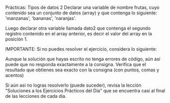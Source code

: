 Prácticas: Tipos de datos 2
Declarar una variable de nombre frutas, cuyo contenido sea un conjunto de datos (array) y que contenga lo siguiente: 'manzanas', 'bananas', 'naranjas'.

Luego declarar otra variable llamada dato2 que contenga el segundo registro contenido en el array anterior, es decir el valor del array en la posición 1.



IMPORTANTE: Si no puedes resolver el ejercicio, considera lo siguiente:

Aunque la solución que hayas escrito no tenga errores de código, aún así puede que no responda exactamente a la consigna. Verifica que el resultado que obtienes sea exacto con la consigna (con puntos, comas y acentos)

Si aún así no logras resolverlo (puede suceder), revisa la lección "Soluciones a los Ejercicios Prácticos del Día" que se encuentra casi al final de las lecciones de cada día.